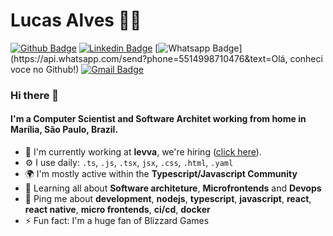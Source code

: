 # Lucas Alves :man_technologist:

[![Github Badge](https://img.shields.io/badge/-Github-000?style=flat-square&logo=Github&logoColor=white&link=https://github.com/lcoalves)](https://github.com/lcoalves)
[![Linkedin Badge](https://img.shields.io/badge/-LinkedIn-blue?style=flat-square&logo=Linkedin&logoColor=white&link=https://www.linkedin.com/in/llucascoalves/)](https://www.linkedin.com/in/lucascoalves/)
[![Whatsapp Badge](https://img.shields.io/badge/-Whatsapp-4CA143?style=flat-square&labelColor=4CA143&logo=whatsapp&logoColor=white&link=https://api.whatsapp.com/send?phone=5514998710476&text=Olá!)](https://api.whatsapp.com/send?phone=5514998710476&text=Olá, conheci voce no Github!)
[![Gmail Badge](https://img.shields.io/badge/-Gmail-c14438?style=flat-square&logo=Gmail&logoColor=white&link=mailto:lucascosta.lo77@gmail.com)](mailto:lucascosta.lo77@gmail.com)

### Hi there 👋

#### I'm a Computer Scientist and Software Architet working from home in Marília, São Paulo, Brazil.

- 🏢 I'm currently working at **levva**, we're hiring ([click here](https://levva.io/carreiras/)).
- ⚙️ I use daily: `.ts`, `.js`, `.tsx`, `jsx`, `.css`, `.html`, `.yaml`
- 🌍 I'm mostly active within the **Typescript/Javascript Community**
- 🌱 Learning all about **Software architeture**, **Microfrontends** and **Devops**
- 💬 Ping me about **development**, **nodejs**, **typescript**, **javascript**, **react**, **react native**, **micro frontends**, **ci/cd**, **docker**
- ⚡️ Fun fact: I'm a huge fan of Blizzard Games
